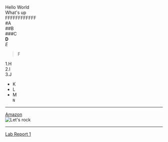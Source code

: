 Hello World  
What's up  
FFFFFFFFFFFF  
#A  
##B  
###C  
**D**  
_E_

> F

1.H  
2.I  
3.J

- K
- L
- M  
  `N`

---

[Amazon](https://www.amazon.com/)  
![Let's rock](https://m.media-amazon.com/images/M/MV5BYmFmMWY0MDYtNjc3ZS00MzM2LWI3N2EtMWFmNDM4N2EwZDA2XkEyXkFqcGdeQXVyODMyNTM0MjM@._V1_.jpg)

---

[Lab Report 1](https://swang0222.github.io/cse15l-lab-reports/lab-report-1-week-2.html)
